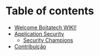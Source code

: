 # Table of contents

* [Welcome Boitatech WIKI!](README.md)
* [Application Security](application-security/README.md)
  * [Security Champions](application-security/security-champions.md)
* [Contribuição](contribuicao.md)
